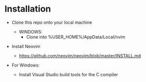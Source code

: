 # Installation
- Clone this repo onto your local machine
  - WINDOWS:
    - Clone into %USER_HOME%/AppData/Local/nvim
    
- Install Neovim
  - https://github.com/neovim/neovim/blob/master/INSTALL.md
- For Windows:
  - Install Visual Studio build tools for the C compiler


